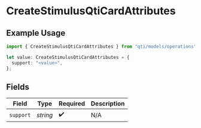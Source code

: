 # CreateStimulusQtiCardAttributes

## Example Usage

```typescript
import { CreateStimulusQtiCardAttributes } from "qti/models/operations";

let value: CreateStimulusQtiCardAttributes = {
  support: "<value>",
};
```

## Fields

| Field              | Type               | Required           | Description        |
| ------------------ | ------------------ | ------------------ | ------------------ |
| `support`          | *string*           | :heavy_check_mark: | N/A                |